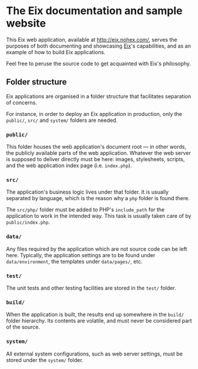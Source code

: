 # The Eix documentation and sample website

This Eix web application, available at http://eix.nohex.com/, serves the purposes of both documenting and showcasing [Eix]()'s capabilities, and as an example of how to build Eix applications.

Feel free to peruse the source code to get acquainted with Eix's philosophy.

## Folder structure

Eix applications are organised in a folder structure that facilitates separation of concerns.

For instance, in order to deploy an Eix application in production, only the `public/`, `src/` and `system/` folders are needed.

### `public/`

This folder houses the web application's document root — in other words, the publicly available parts of the web application. Whatever the web server is supposed to deliver directly must be here: images, stylesheets, scripts, and the web application index page (i.e. `index.php`).

### `src/`

The application's business logic lives under that folder. It is usually separated by language, which is the reason why a `php` folder is found there.

The `src/php/` folder must be added to PHP's `include_path` for the application to work in the intended way. This task is usually taken care of by `public/index.php`.

### `data/`

Any files required by the application which are not source code can be left here. Typically, the application settings are to be found under `data/environment`, the templates under `data/pages/`, etc.

### `test/`

The unit tests and other testing facilities are stored in the `test/` folder.

### `build/`

When the application is built, the results end up somewhere in the `build/` folder hierarchy. Its contents are volatile, and must never be considered part of the source.

### `system/`

All external system configurations, such as web server settings, must be stored under the `system/` folder.